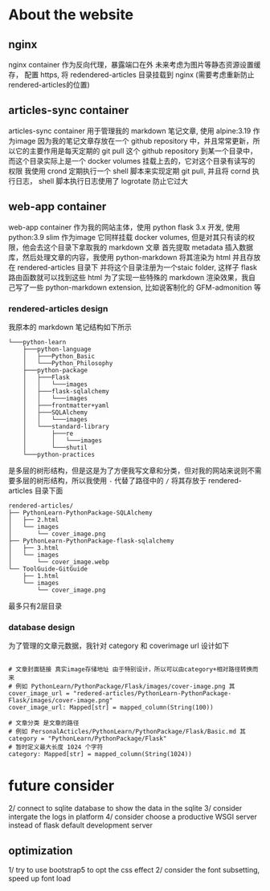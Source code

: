 # About the website

## nginx
nginx container 作为反向代理，暴露端口在外
未来考虑为图片等静态资源设置缓存， 配置 https, 将 redendered-articles 目录挂载到 nginx (需要考虑重新防止 rendered-articles的位置)

## articles-sync container
articles-sync container 用于管理我的 markdown 笔记文章, 使用 alpine:3.19 作为image
因为我的笔记文章存放在一个 github repository 中，并且常常更新，所以它的主要作用是每天定期的 git pull 这个 github repository 到某一个目录中，而这个目录实际上是一个 docker volumes 挂载上去的，它对这个目录有读写的权限
我使用 crond 定期执行一个 shell 脚本来实现定期 git pull, 并且将 cornd 执行日志， shell 脚本执行日志使用了 logrotate 防止它过大

## web-app container
web-app container 作为我的网站主体，使用 python flask 3.x 开发, 使用 python:3.9 slim 作为image
它同样挂载 docker volumes, 但是对其只有读的权限，他会去这个目录下拿取我的 markdown 文章
首先提取 metadata 插入数据库，然后处理文章的内容，我使用 python-markdown 将其渲染为 html 并且存放在 rendered-articles 目录下
并将这个目录注册为一个staic folder, 这样子 flask 路由函数就可以找到这些 html
为了实现一些特殊的 markdown 渲染效果，我自己写了一些 python-markdown extension, 比如说客制化的 GFM-admonition 等

### rendered-articles design
我原本的 markdown 笔记结构如下所示
```
└───python-learn
    ├───python-language
    │   ├───Python_Basic
    │   └───Python_Philosophy
    ├───python-package
    │   ├───Flask
    │   │   └───images
    │   ├───flask-sqlalchemy
    │   │   └───images
    │   ├───frontmatter+yaml
    │   ├───SQLAlchemy
    │   │   └───images
    │   └───standard-library
    │       ├───re
    │       │   └───images
    │       └───shutil
    └───python-practices
```
是多层的树形结构，但是这是为了方便我写文章和分类，但对我的网站来说则不需要多层的树形结构，所以我使用 `-` 代替了路径中的 `/` 将其存放于 rendered-articles 目录下面
```
rendered-articles/
├── PythonLearn-PythonPackage-SQLAlchemy
│   ├── 2.html
│   └── images
│       └── cover_image.png
├── PythonLearn-PythonPackage-flask-sqlalchemy
│   ├── 3.html
│   └── images
│       └── cover_image.webp
└── ToolGuide-GitGuide
    ├── 1.html
    └── images
        └── cover_image.png
```
最多只有2层目录

### database design

为了管理的文章元数据，我针对 category 和 coverimage url 设计如下
```   
   
# 文章封面链接 真实image存储地址 由于特别设计，所以可以由category+相对路径转换而来
# 例如 PythonLearn/PythonPackage/Flask/images/cover-image.png 其 cover_image_url = "redered-articles/PythonLearn-PythonPackage-Flask/images/cover-image.png"
cover_image_url: Mapped[str] = mapped_column(String(100))

# 文章分类 是文章的路径
# 例如 PersonalActicles/PythonLearn/PythonPackage/Flask/Basic.md 其 category = "PythonLearn/PythonPackage/Flask"
# 暂时定义最大长度 1024 个字符
category: Mapped[str] = mapped_column(String(1024))
```


# future consider

2/ connect to sqlite database to show the data in the sqlite
3/ consider intergate the logs in platform
4/ consider choose a productive WSGI server instead of flask default development server

## optimization
1/ try to use bootstrap5 to opt the css effect
2/ consider the font subsetting, speed up font load